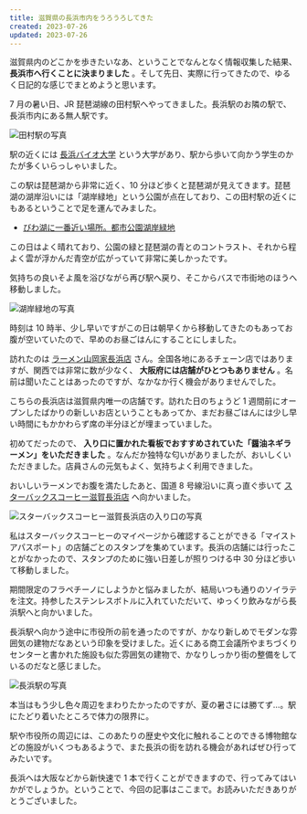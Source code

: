 ```yaml
---
title: 滋賀県の長浜市内をうろうろしてきた
created: 2023-07-26
updated: 2023-07-26
---
```


滋賀県内のどこかを歩きたいなあ、ということでなんとなく情報収集した結果、 **長浜市へ行くことに決まりました** 。そして先日、実際に行ってきたので、ゆるく日記的な感じでまとめようと思います。

7 月の暑い日、JR 琵琶湖線の田村駅へやってきました。長浜駅のお隣の駅で、長浜市内にある無人駅です。

![田村駅の写真](83bd7a64-ffe8-445b-961d-5614d6923d00)

駅の近くには [長浜バイオ大学](https://www.nagahama-i-bio.ac.jp/) という大学があり、駅から歩いて向かう学生のかたが多くいらっしゃいました。

この駅は琵琶湖から非常に近く、10 分ほど歩くと琵琶湖が見えてきます。琵琶湖の湖岸沿いには「湖岸緑地」という公園が点在しており、この田村駅の近くにもあるということで足を運んでみました。

- [びわ湖に一番近い場所。都市公園湖岸緑地](https://www.seibu-la.co.jp/park/kogan/)

この日はよく晴れており、公園の緑と琵琶湖の青とのコントラスト、それから程よく雲が浮かんだ青空が広がっていて非常に美しかったです。

気持ちの良いそよ風を浴びながら再び駅へ戻り、そこからバスで市街地のほうへ移動しました。

![湖岸緑地の写真](24dac457-98ee-4317-409b-1aff70d78000)

時刻は 10 時半、少し早いですがこの日は朝早くから移動してきたのもあってお腹が空いていたので、早めのお昼ごはんにすることにしました。

訪れたのは [ラーメン山岡家長浜店](https://www.yamaokaya.com/shops/1344/) さん。全国各地にあるチェーン店ではありますが、関西では非常に数が少なく、 **大阪府には店舗がひとつもありません** 。名前は聞いたことはあったのですが、なかなか行く機会がありませんでした。

こちらの長浜店は滋賀県内唯一の店舗です。訪れた日のちょうど 1 週間前にオープンしたばかりの新しいお店ということもあってか、まだお昼ごはんには少し早い時間にもかかわらず席の半分ほどが埋まっていました。

初めてだったので、 **入り口に置かれた看板でおすすめされていた「醤油ネギラーメン」をいただきました** 。なんだか独特な匂いがありましたが、おいしくいただきました。店員さんの元気もよく、気持ちよく利用できました。

おいしいラーメンでお腹を満たしたあと、国道 8 号線沿いに真っ直ぐ歩いて [スターバックスコーヒー滋賀長浜店](https://store.starbucks.co.jp/detail-1294/) へ向かいました。

![スターバックスコーヒー滋賀長浜店の入り口の写真](2c769d85-8a4e-4ee0-0854-f31a5dfb1b00)

私はスターバックスコーヒーのマイページから確認することができる「マイストアパスポート」の店舗ごとのスタンプを集めています。長浜の店舗には行ったことがなかったので、スタンプのために強い日差しが照りつける中 30 分ほど歩いて移動しました。

期間限定のフラペチーノにしようかと悩みましたが、結局いつも通りのソイラテを注文。持参したステンレスボトルに入れていただいて、ゆっくり飲みながら長浜駅へと向かいました。

長浜駅へ向かう途中に市役所の前を通ったのですが、かなり新しめでモダンな雰囲気の建物だなあという印象を受けました。近くにある商工会議所やまちづくりセンターと書かれた施設も似た雰囲気の建物で、かなりしっかり街の整備をしているのだなと感じました。

![長浜駅の写真](4609e2cc-3795-44bb-1322-576b3551e700)

本当はもう少し色々周辺をまわりたかったのですが、夏の暑さには勝てず…。駅にたどり着いたところで体力の限界に。

駅や市役所の周辺には、このあたりの歴史や文化に触れることのできる博物館などの施設がいくつもあるようで、また長浜の街を訪れる機会があればぜひ行ってみたいです。

長浜へは大阪などから新快速で 1 本で行くことができますので、行ってみてはいかがでしょうか。ということで、今回の記事はここまで。お読みいただきありがとうございました。
